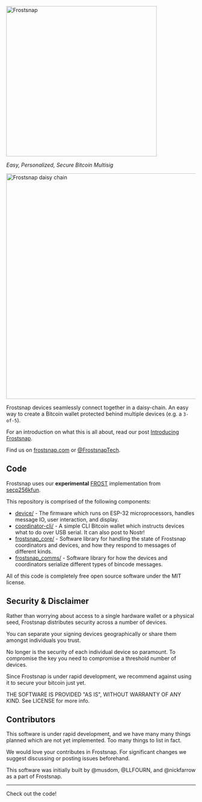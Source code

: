[<img alt="Frostsnap" src="https://frostsnap.com/assets/logo.svg" width=400>](https://frostsnap.com)

_Easy, Personalized, Secure Bitcoin Multisig_

<img alt="Frostsnap daisy chain" src="https://frostsnap.com/frostsnap.png" width=600>

Frostsnap devices seamlessly connect together in a daisy-chain. An easy way to create a Bitcoin wallet protected behind multiple devices (e.g. a `3-of-5`).

For an introduction on what this is all about, read our post [Introducing Frostsnap](https://frostsnap.com/introducing-frostsnap.html).

Find us on [frostsnap.com](https://frostsnap.com) or [@FrostsnapTech](https://twitter.com/FrostsnapTech).

## Code

Frostsnap uses our **experimental** [FROST](https://eprint.iacr.org/2020/852.pdf) implementation from [secp256kfun](https://docs.rs/schnorr_fun/latest/schnorr_fun/frost/index.html).

This repository is comprised of the following components:

- [device/](/device/) - The firmware which runs on ESP-32 microprocessors, handles message IO, user interaction, and display.
- [coordinator-cli/](/coordinator-cli/) - A simple CLI Bitcoin wallet which instructs devices what to do over USB serial. It can also post to Nostr!
- [frostsnap_core/](/frostsnap_core/) - Software library for handling the state of Frostsnap coordinators and devices, and how they respond to messages of different kinds.
- [frostsnap_comms/](/frostsnap_comms/) - Software library for how the devices and coordinators serialize different types of bincode messages.

All of this code is completely free open source software under the MIT license.

## Security & Disclaimer

Rather than worrying about access to a single hardware wallet or a physical seed, Frostsnap distributes security across a number of devices.

You can separate your signing devices geographically or share them amongst individuals you trust.

No longer is the security of each individual device so paramount. To compromise the key you need to compromise a threshold number of devices.

Since Frostsnap is under rapid development, we recommend against using it to secure your bitcoin just yet.

THE SOFTWARE IS PROVIDED "AS IS", WITHOUT WARRANTY OF ANY KIND. See LICENSE for more info.

## Contributors

This software is under rapid development, and we have many many things planned which are not yet implemented. Too many things to list in fact.

We would love your contributes in Frostsnap. For significant changes we suggest discussing or posting issues beforehand.

This software was initially built by @musdom, @LLFOURN, and @nickfarrow as a part of Frostsnap.

---

Check out the code!
